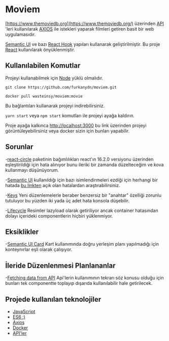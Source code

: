 # Moviem

[https://www.themoviedb.org](https://www.themoviedb.org/) üzerinden [API](https://developers.themoviedb.org/4/getting-started) 'leri kullanılarak [AXIOS](https://github.com/axios/axios) ile istekleri yaparak filmleri getiren basit bir web uygulamasıdır.

[Semantic UI](https://semantic-ui.com/) ve bazı [React Hook](https://reactjs.org/docs/getting-started.html) yapıları kullanarak geliştirilmiştir. Bu proje [React](https://github.com/facebook/create-react-app) kullanılarak önyüklenmiştir.

## Kullanılabilen Komutlar

Projeyi kullanabilmek için [Node](https://nodejs.org/) yüklü olmalıdır.
```git
git clone https://github.com/furkanydn/moviem.git
```
```git
docker pull wasteinsy/moviem:movie
```
Bu bağlantıları kullanarak projeyi indirebilirsiniz.

`yarn start` veya `npm start` komutları ile projeyi ayağa kaldırın.

Proje ayağa kalkınca [http://localhost:3000](http://localhost:3000) bu link üzerinden projeyi görüntüleyebilirsiniz 
veya docker sizin için bunları yapabilir.

## Sorunlar
-[react-circle](https://www.npmjs.com/package/react-circle) paketinin bağımlılıkları react'ın 16.2.0 versiyonu üzerinden eşleştirildiği için hata alınıyor bunu ileriki bir zamanda düzelteceğim ve kova kullanmayı düşünüyorum.

-[Semantic UI](https://semantic-ui.com/) kullanıldığı için bazı isimlendirmeleri ezdiği için herhangi bir hatada [bu linkten](https://github.com/Semantic-Org/Semantic-UI/issues) açık olan hatalardan araştırabilirsiniz.

-[Keys](https://reactjs.org/docs/lists-and-keys.html#keys) Yeni düzenlemelerle beraber benzersiz bir "anahtar" özelliği zorunlu tutuluyor bu yüzden iki yada üç adet hata konsola düşebilir.

-[Lifecycle](https://reactjs.org/docs/state-and-lifecycle.html) Resimler lazyload olarak getiriliyor ancak container hatasından dolayı içerideki componentlerin hiçbiri yüklenmiyor.

## Eksiklikler
-[Semantic UI Card](https://semantic-ui.com/views/card.html) Kart kullanımında doğru yerleşim planı yapılmadığı için konteynırlar eşli olarak çalışıyor.

## İleride Düzenlenmesi Planlananlar
-[Fetching data from API](https://developers.themoviedb.org/4) Api'lerin kullanımının tekrarı söz konusu olduğu için bunları tek componentte toplayıp dışarıda kullanılabilir hale getirilecek.

## Projede kullanılan teknolojiler

* [JavaScript](https://www.javascript.com/)
* [ES6 :)](https://www.ecma-international.org/technical-committees/tc39/)
* [Axios](https://github.com/axios/axios)
* [Docker](https://www.docker.com/)
* [API'ler](https://developers.themoviedb.org/4/getting-started)
